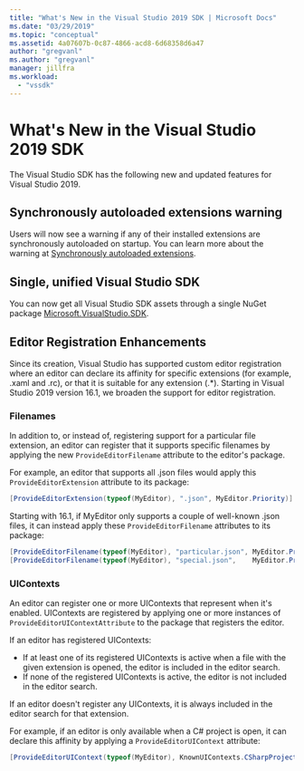 ```yaml
---
title: "What's New in the Visual Studio 2019 SDK | Microsoft Docs"
ms.date: "03/29/2019"
ms.topic: "conceptual"
ms.assetid: 4a07607b-0c87-4866-acd8-6d68358d6a47
author: "gregvanl"
ms.author: "gregvanl"
manager: jillfra
ms.workload: 
  - "vssdk"
---
```

# What's New in the Visual Studio 2019 SDK

The Visual Studio SDK has the following new and updated features for Visual Studio 2019.

## Synchronously autoloaded extensions warning

Users will now see a warning if any of their installed extensions are synchronously autoloaded on startup. You can learn more about the warning at [Synchronously autoloaded extensions](synchronously-autoloaded-extensions.md).

## Single, unified Visual Studio SDK

You can now get all Visual Studio SDK assets through a single NuGet package [Microsoft.VisualStudio.SDK](https://www.nuget.org/packages/microsoft.visualstudio.sdk).

## Editor Registration Enhancements

Since its creation, Visual Studio has supported custom editor registration where an editor can declare its affinity for specific extensions (for example, .xaml and .rc), or that it is suitable for any extension (.*). Starting in Visual Studio 2019 version 16.1, we broaden the support for editor registration.

### Filenames

In addition to, or instead of, registering support for a particular file extension, an editor can register that it supports specific filenames by applying the new `ProvideEditorFilename` attribute to the editor's package.

For example, an editor that supports all .json files would apply this `ProvideEditorExtension` attribute to its package:

```cs
[ProvideEditorExtension(typeof(MyEditor), ".json", MyEditor.Priority)]
```

Starting with 16.1, if MyEditor only supports a couple of well-known .json files, it can instead apply these `ProvideEditorFilename` attributes to its package:

```cs
[ProvideEditorFilename(typeof(MyEditor), "particular.json", MyEditor.Priority)]
[ProvideEditorFilename(typeof(MyEditor), "special.json",    MyEditor.Priority)]
```

### UIContexts

An editor can register one or more UIContexts that represent when it's enabled. UIContexts are registered by applying one or more instances of `ProvideEditorUIContextAttribute` to the package that registers the editor.

If an editor has registered UIContexts:

- If at least one of its registered UIContexts is active when a file with the given extension is opened, the editor is included in the editor search.
- If none of the registered UIContexts is active, the editor is not included in the editor search.

If an editor doesn't register any UIContexts, it is always included in the editor search for that extension.

For example, if an editor is only available when a C# project is open, it can declare this affinity by applying a `ProvideEditorUIContext` attribute:

```cs
[ProvideEditorUIContext(typeof(MyEditor), KnownUIContexts.CSharpProjectContext)]
```